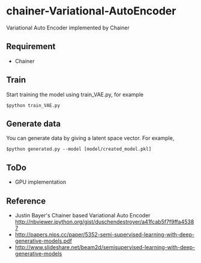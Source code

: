 # chainer-Variational-AutoEncoder

Variational Auto Encoder implemented by Chainer

## Requirement

* Chainer

## Train

Start training the model using train_VAE.py, for example
```
$python train_VAE.py
```

## Generate data

You can generate data by giving a latent space vector.
For example,
```
$python generated.py --model [model/created_model.pkl]
```

## ToDo

* GPU implementation

## Reference

* Justin Bayer's Chainer based Variational Auto Encoder
http://nbviewer.ipython.org/gist/duschendestroyer/a41fcab5f7f9ffa45387
* http://papers.nips.cc/paper/5352-semi-supervised-learning-with-deep-generative-models.pdf
* http://www.slideshare.net/beam2d/semisupervised-learning-with-deep-generative-models
